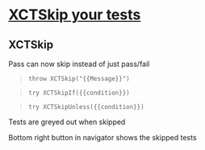 # [XCTSkip your tests](https://developer.apple.com/videos/play/wwdc2020/10164)

## XCTSkip
Pass can now skip instead of just pass/fail

> `throw XCTSkip("{{Message}}")`

> `try XCTSkipIf({{condition}})`

> `try XCTSkipUnless({{condition}})`

Tests are greyed out when skipped

Bottom right button in navigator shows the skipped tests